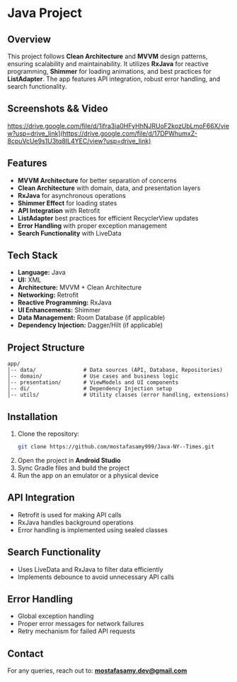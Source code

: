 # Java Project

## Overview
This project follows **Clean Architecture** and **MVVM** design patterns, ensuring scalability and maintainability. It utilizes **RxJava** for reactive programming, **Shimmer** for loading animations, and best practices for **ListAdapter**. The app features API integration, robust error handling, and search functionality.

## Screenshots && Video
[https://drive.google.com/file/d/1ifra3ia0HFyHhNJRUoF2kozUbLmoF66X/view?usp=drive_link](https://drive.google.com/file/d/17DPWhumxZ-8cpuVcUe9s1U3tq8IL4YEC/view?usp=drive_link)
](https://drive.google.com/file/d/17DPWhumxZ-8cpuVcUe9s1U3tq8IL4YEC/view?usp=drive_link)
## Features
- **MVVM Architecture** for better separation of concerns
- **Clean Architecture** with domain, data, and presentation layers
- **RxJava** for asynchronous operations
- **Shimmer Effect** for loading states
- **API Integration** with Retrofit
- **ListAdapter** best practices for efficient RecyclerView updates
- **Error Handling** with proper exception management
- **Search Functionality** with LiveData

## Tech Stack
- **Language:** Java
- **UI:** XML
- **Architecture:** MVVM + Clean Architecture
- **Networking:** Retrofit
- **Reactive Programming:** RxJava
- **UI Enhancements:** Shimmer
- **Data Management:** Room Database (if applicable)
- **Dependency Injection:** Dagger/Hilt (if applicable)

## Project Structure
```
app/
│-- data/               # Data sources (API, Database, Repositories)
│-- domain/             # Use cases and business logic
│-- presentation/       # ViewModels and UI components
│-- di/                 # Dependency Injection setup
│-- utils/              # Utility classes (error handling, extensions)
```

## Installation
1. Clone the repository:
   ```bash
   git clone https://github.com/mostafasamy999/Java-NY--Times.git
   ```
2. Open the project in **Android Studio**
3. Sync Gradle files and build the project
4. Run the app on an emulator or a physical device

## API Integration
- Retrofit is used for making API calls
- RxJava handles background operations
- Error handling is implemented using sealed classes

## Search Functionality
- Uses LiveData and RxJava to filter data efficiently
- Implements debounce to avoid unnecessary API calls

## Error Handling
- Global exception handling
- Proper error messages for network failures
- Retry mechanism for failed API requests


## Contact
For any queries, reach out to: **mostafasamy.dev@gmail.com**

